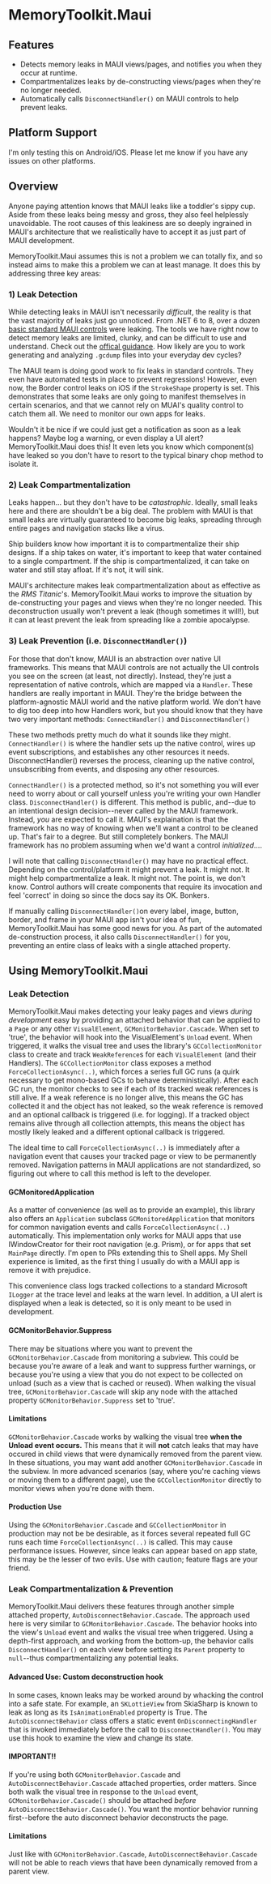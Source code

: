 # MemoryToolkit.Maui

## Features

- Detects memory leaks in MAUI views/pages, and notifies you when they occur at runtime.
- Compartmentalizes leaks by de-constructing views/pages when they're no longer needed.
- Automatically calls `DisconnectHandler()` on MAUI controls to help prevent leaks.

## Platform Support

I'm only testing this on Android/iOS. Please let me know if you have any issues on other platforms.

## Overview

Anyone paying attention knows that MAUI leaks like a toddler's sippy cup. Aside from these leaks being messy and gross, they also feel helplessly unavoidable. The root causes of this leakiness are so deeply ingrained in MAUI's architecture that we realistically have to accept it as just part of MAUI development.

MemoryToolkit.Maui assumes this is not a problem we can totally fix, and so instead aims to make this a problem we can at least manage. It does this by addressing three key areas:

### 1) Leak Detection

While detecting leaks in MAUI isn't necessarily *difficult*, the reality is that the vast majority of leaks just go unnoticed. From .NET 6 to 8, over a dozen [basic standard MAUI controls](https://github.com/dotnet/maui/issues/18365) were leaking.
The tools we have right now to detect memory leaks are limited, clunky, and can be difficult to use and understand. Check out the [offical guidance](https://github.com/dotnet/maui/wiki/Memory-Leaks#tooling-to-find-leaks). How likely are you to work generating and analyzing `.gcdump` files into your everyday dev cycles?

The MAUI team is doing good work to fix leaks in standard controls. They even have automated tests in place to prevent regressions! However, even now, the Border control leaks on iOS if the `StrokeShape` property is set. This demonstrates that some leaks are only going to manifest themselves in certain scenarios, and that we cannot rely on MUAI's quality control to catch them all. We need to monitor our own apps for leaks.

Wouldn't it be nice if we could just get a notification as soon as a leak happens? Maybe log a warning, or even display a UI alert? MemoryToolkit.Maui does this! It even lets you know which component(s) have leaked so you don't have to resort to the typical binary chop method to isolate it.

### 2) Leak Compartmentalization

Leaks happen... but they don't have to be *catastrophic*. Ideally, small leaks here and there are shouldn't be a big deal. The problem with MAUI is that small leaks are virtually guaranteed to become big leaks, spreading through entire pages and navigation stacks like a virus.

Ship builders know how important it is to compartmentalize their ship designs. If a ship takes on water, it's important to keep that water contained to a single compartment. If the ship is compartmentalized, it can take on water and still stay afloat. If it's not, it will sink.

MAUI's architecture makes leak compartmentalization about as effective as the _RMS Titanic_'s. MemoryToolkit.Maui works to improve the situation by de-constructing your pages and views when they're no longer needed. This deconstruction usually won't prevent a leak (though sometimes it will!), but it can at least prevent the leak from spreading like a zombie apocalypse.

### 3) Leak Prevention (i.e. `DisconnectHandler()`)

For those that don't know, MAUI is an abstraction over native UI frameworks. This means that MAUI controls are not actually the UI controls you see on the screen (at least, not directly). Instead, they're just a representation of native controls, which are mapped via a `Handler`. These handlers are really important in MAUI. They're the bridge between the platform-agnostic MAUI world and the native platform world. We don't have to dig too deep into how Handlers work, but you should know that they have two very important methods: `ConnectHandler()` and `DisconnectHandler()`

These two methods pretty much do what it sounds like they might. `ConnectHandler()` is where the handler sets up the native control, wires up event subscriptions, and establishes any other resources it needs. DisconnectHandler() reverses the process, cleaning up the native control, unsubscribing from events, and disposing any other resources.

`ConnectHandler()` is a protected method, so it's not something you will ever need to worry about or call yourself unless you're writing your own Handler class. `DisconnectHandler()` is different. This method is public, and--due to an intentional design decision--never called by the MAUI framework. Instead, *you* are expected to call it. MAUI's explaination is that the framework has no way of knowing when we'll want a control to be cleaned up. That's fair to a degree. But still completely bonkers. The MAUI framework has no problem assuming when we'd want a control *initialized*....

I will note that calling `DisconnectHandler()` may have no practical effect. Depending on the control/platform it might prevent a leak. It might not. It might help compartmentalize a leak. It might not. The point is, we don't know. Control authors will create components that require its invocation and feel 'correct' in doing so since the docs say its OK. Bonkers.

If manually calling `DisconnectHandler()`on every label, image, button, border, and frame in your MAUI app isn't your idea of fun, MemoryToolkit.Maui has some good news for you. As part of the automated de-construction process, it also calls `DisconnectHandler()` for you, preventing an entire class of leaks with a single attached property.

## Using MemoryToolkit.Maui

### Leak Detection

MemoryToolkit.Maui makes detecting your leaky pages and views *during development* easy by providing an attached behavior that can be applied to a `Page` or any other `VisualElement`, `GCMonitorBehavior.Cascade`. When set to 'true', the behavior will hook into the VisualElement's `Unload` event. When triggered, it walks the visual tree and uses the library's `GCCollectionMonitor` class to create and track `WeakReference`s for each `VisualElement` (and their Handlers). The `GCCollectionMonitor` class exposes a method `ForceCollectionAsync(..)`, which forces a series full GC runs (a quirk necessary to get mono-based GCs to behave deterministically). After each GC run, the monitor checks to see if each of its tracked weak references is still alive. If a weak reference is no longer alive, this means the GC has collected it and the object has not leaked, so the weak reference is removed and an optional callback is triggered (i.e. for logging). If a tracked object remains alive through all collection attempts, this means the object has mostly likely leaked and a different optional callback is triggered.

The ideal time to call `ForceCollectionAsync(..)` is immediately after a navigation event that causes your tracked page or view to be permanently removed. Navigation patterns in MAUI applications are not standardized, so figuring out where to call this method is left to the developer.

#### GCMonitoredApplication

As a matter of convenience (as well as to provide an example), this library also offers an `Application` subclass `GCMonitoredApplication` that monitors for common navigation events and calls `ForceCollectionAsync(..)` automatically. This implementation only works for MAUI apps that use IWindowCreator for their root navigation (e.g. Prism), or for apps that set `MainPage` directly. I'm open to PRs extending this to Shell apps. My Shell experience is limited, as the first thing I usually do with a MAUI app is remove it with prejudice.

This convenience class logs tracked collections to a standard Microsoft `ILogger` at the trace level and leaks at the warn level. In addition, a UI alert is displayed when a leak is detected, so it is only meant to be used in development.

#### GCMonitorBehavior.Suppress

There may be situations where you want to prevent the `GCMonitorBehavior.Cascade` from monitoring a subview. This could be because you're aware of a leak and want to suppress further warnings, or because you're using a view that you do not expect to be collected on unload (such as a view that is cached or reused). When walking the visual tree, `GCMonitorBehavior.Cascade` will skip any node with the attached property `GCMonitorBehavior.Suppress` set to 'true'.

#### Limitations

`GCMonitorBehavior.Cascade` works by walking the visual tree **when the Unload event occurs.** This means that it will **not** catch leaks that may have occured in child views that were dynamically removed from the parent view. In these situations, you may want add another `GCMonitorBehavior.Cascade` in the subview. In more advanced scenarios (say, where you're caching views or moving them to a different page), use the `GCCollectionMonitor` directly to monitor views when you're done with them.

#### Production Use

Using the `GCMonitorBehavior.Cascade` and `GCCollectionMonitor` in production may not be be desirable, as it forces several repeated full GC runs each time `ForceCollectionAsync(..)` is called. This may cause performance issues. However, since leaks can appear based on app state, this may be the lesser of two evils. Use with caution; feature flags are your friend.

### Leak Compartmentalization & Prevention

MemoryToolkit.Maui delivers these features through another simple attached property, `AutoDisconnectBehavior.Cascade`. The approach used here is very similar to `GCMonitorBehavior.Cascade`. The behavior hooks into the view's `Unload` event and walks the visual tree when triggered. Using a depth-first approach, and working from the bottom-up, the behavior calls `DisconnectHandler()` on each view before setting its `Parent` property to `null`--thus compartmentalizing any potential leaks.

#### Advanced Use: Custom deconstruction hook

In some cases, known leaks may be worked around by whacking the control into a safe state. For example, an `SKLottieView` from SkiaSharp is known to leak as long as its `IsAnimationEnabled` property is True. The `AutoDisconnectBehavior` class offers a static event `OnDisconnectingHandler` that is invoked immediately before the call to `DisconnectHandler()`. You may use this hook to examine the view and change its state.

#### IMPORTANT!!

If you're using both `GCMonitorBehavior.Cascade` and `AutoDisconnectBehavior.Cascade` attached properties, order matters. Since both walk the visual tree in response to the `Unload` event, `GCMonitorBehavior.Cascade()` should be attached *before* `AutoDisconnectBehavior.Cascade()`. You want the montior behavior running first--before the auto disconnect behavior deconstructs the page.

#### Limitations

Just like with `GCMonitorBehavior.Cascade`, `AutoDisconnectBehavior.Cascade` will not be able to reach views that have been dynamically removed from a parent view.
